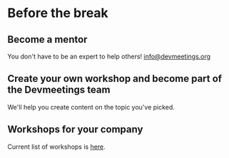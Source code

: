 # Before the break

## Become a mentor

You don't have to be an expert to help others! [info@devmeetings.org](https://github.com/Okelm/devmeetings-react-ts/tree/bcdab375ea22fc1c2193ef4248330146e6860c0c/info@devmeetings.org)

## Create your own workshop and become part of the Devmeetings team

We'll help you create content on the topic you've picked.

## Workshops for your company

Current list of workshops is [here](https://docs.google.com/document/u/1/d/1oaDPkFbi0wsae8BbYVgqrxt4Pf86Kd6P0UWWzraCYd8/edit?usp=drive_web&ouid=113653720711710401955).


